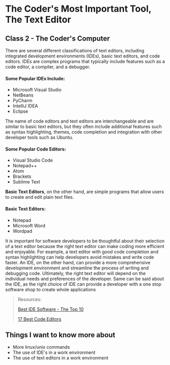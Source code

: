# The Coder's Most Important Tool, The Text Editor
## Class 2 - The Coder's Computer

There are several different classifications of text editors, including integrated development environments (IDEs), basic text editors, and code editors. 
IDEs are complex programs that typically include features such as a code editor, a compiler, and a debugger. 
#### Some Popular IDEs Include:
* Microsoft Visual Studio 
* NetBeans
* PyCharm 
* IntelliJ IDEA 
* Eclipse 

The name of code editors and text editors are interchangeable and 
are similar to basic text editors, but they often include additional features such as 
syntax highlighting, themes, code completion and integration with other developer tools such as Ubuntu. 
#### Some Popular Code Editors:
* Visual Studio Code
* Notepad++
* Atom
* Brackets
* Sublime Text

**Basic Text Editors**, on the other hand, are simple
programs that allow users to create and edit plain text files. 
#### Basic Text Editors:
* Notepad
* Microsoft Word
* Wordpad

It is important for software developers to be thoughtful about their selection of a text editor because the right text editor can make coding more efficient and enjoyable.
For example, a text editor 
with good code completion and syntax highlighting can help developers avoid mistakes and write code faster. An IDE, on the other hand, 
can provide a more comprehensive development environment and streamline the process of writing and debugging code. Ultimately, the right text editor will depend on 
the individual needs and preferences of the developer. Same can be said about the IDE, as the right choice of IDE can provide a developer with a one stop software shop to create whole applications

> Resources:
> 
> [Best IDE Software - The Top 10](https://www.keycdn.com/blog/best-ide)
>
>[17 Best Code Editors](https://www.hostinger.com/tutorials/best-code-editors)
 
## Things I want to know more about
- More linux/unix commands
- The use of IDE's in a work environment
- The use of text editors in a work environment
